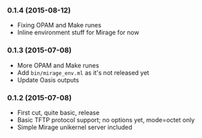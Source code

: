 ### 0.1.4 (2015-08-12)

+ Fixing OPAM and Make runes
+ Inline environment stuff for Mirage for now

### 0.1.3 (2015-07-08)

+ More OPAM and Make runes
+ Add `bin/mirage_env.ml` as it's not released yet
+ Update Oasis outputs

### 0.1.2 (2015-07-08)

+ First cut, quite basic, release
+ Basic TFTP protocol support; no options yet, mode=octet only
+ Simple Mirage unikernel server included
